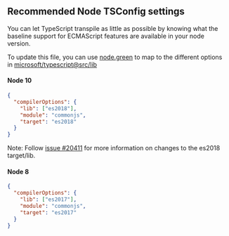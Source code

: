 ## Recommended Node TSConfig settings

You can let TypeScript transpile as little as possible by knowing what the baseline support 
for ECMAScript features are available in your node version. 

To update this file, you can use [node.green](https://node.green) to map to the different options in [microsoft/typescript@src/lib](https://github.com/Microsoft/TypeScript/tree/master/src/lib)

#### Node 10

```json
{
  "compilerOptions": {
    "lib": ["es2018"],
    "module": "commonjs",
    "target": "es2018"
  }
}
```

Note: Follow [issue #20411](https://github.com/Microsoft/TypeScript/issues/20463) for more information on changes to the es2018 target/lib.

#### Node 8

```json
{
  "compilerOptions": {
    "lib": ["es2017"],
    "module": "commonjs",
    "target": "es2017"
  }
}
```

